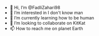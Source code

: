 - 👋 Hi, I’m @FadliZahari98
- 👀 I’m interested in I don't know man
- 🌱 I’m currently learning how to be human
- 💞️ I’m looking to collaborate on KitKat
- 📫 How to reach me on planet Earth

<!---
FadliZahari98/FadliZahari98 is a ✨ special ✨ repository because its `README.md` (this file) appears on your GitHub profile.
You can click the Preview link to take a look at your changes.
--->
